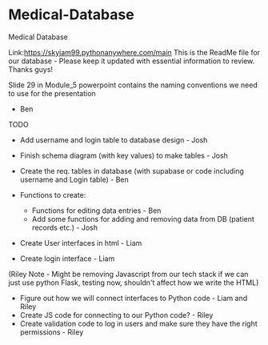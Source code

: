 # Medical-Database
Medical Database

Link:https://skyjam99.pythonanywhere.com/main
This is the ReadMe file for our database - Please keep it updated with essential information to review. Thanks guys!

Slide 29 in Module_5 powerpoint contains the naming conventions we need to use for the presentation

- Ben

TODO
- Add username and login table to database design - Josh
- Finish schema diagram (with key values) to make tables - Josh
- Create the req. tables in database (with supabase or code including username and Login table) - Ben
- Functions to create:
  - Functions for editing data entries - Ben
  - Add some functions for adding and removing data from DB (patient records etc.) - Josh

- Create User interfaces in html - Liam
- Create login interface - Liam

(Riley Note - Might be removing Javascript from our tech stack if we can just use python Flask, testing now, shouldn't affect how we write the HTML)
- Figure out how we will connect interfaces to Python code - Liam and Riley
- Create JS code for connecting to our Python code? - Riley
- Create validation code to log in users and make sure they have the right permissions - Riley
